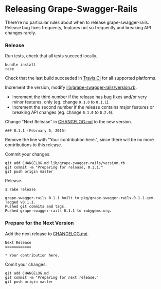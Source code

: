 # Releasing Grape-Swagger-Rails

There're no particular rules about when to release grape-swagger-rails. Release bug fixes frequenty, features not so frequently and breaking API changes rarely.

### Release

Run tests, check that all tests succeed locally.

```
bundle install
rake
```

Check that the last build succeeded in [Travis CI](https://travis-ci.org/TinkerDev/grape-swagger-rails) for all supported platforms.

Increment the version, modify [lib/grape-swagger-rails/version.rb](lib/grape-swagger-rails/version.rb).

*  Increment the third number if the release has bug fixes and/or very minor features, only (eg. change `0.1.0` to `0.1.1`).
*  Increment the second number if the release contains major features or breaking API changes (eg. change `0.1.0` to `0.2.0`).

Change "Next Release" in [CHANGELOG.md](CHANGELOG.md) to the new version.

```
### 0.1.1 (February 5, 2015)
```

Remove the line with "Your contribution here.", since there will be no more contributions to this release.

Commit your changes.

```
git add CHANGELOG.md lib/grape-swagger-rails/version.rb
git commit -m "Preparing for release, 0.1.1."
git push origin master
```

Release.

```
$ rake release

grape-swagger-rails 0.1.1 built to pkg/grape-swagger-rails-0.1.1.gem.
Tagged v0.1.1.
Pushed git commits and tags.
Pushed grape-swagger-rails 0.1.1 to rubygems.org.
```

### Prepare for the Next Version

Add the next release to [CHANGELOG.md](CHANGELOG.md).

```
Next Release
============

* Your contribution here.
```

Comit your changes.

```
git add CHANGELOG.md
git commit -m "Preparing for next release."
git push origin master
```
